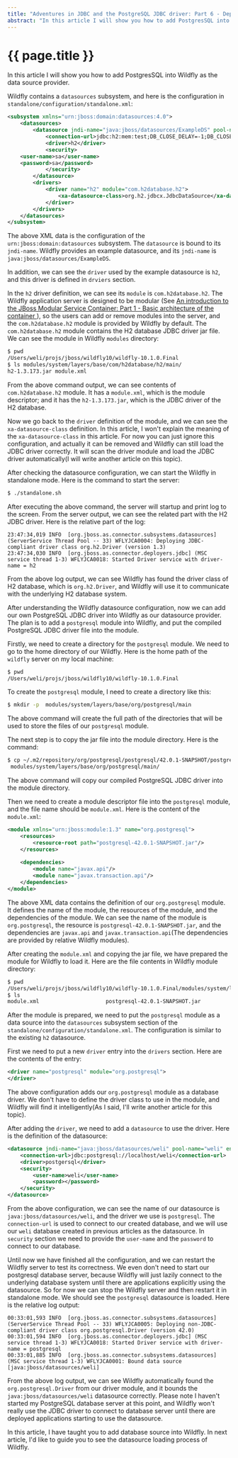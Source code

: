 ```yaml
---
title: "Adventures in JDBC and the PostgreSQL JDBC driver: Part 6 - Deploying the PostgreSQL JDBC driver into Wildfly"
abstract: "In this article I will show you how to add PostgresSQL into Wildfly as the data source provider."
---
```


# {{ page.title }}

In this article I will show you how to add PostgresSQL into Wildfly as the data source provider.

Wildfly contains a `datasources` subsystem, and here is the configuration in `standalone/configuration/standalone.xml`:

```xml
<subsystem xmlns="urn:jboss:domain:datasources:4.0">
    <datasources>
        <datasource jndi-name="java:jboss/datasources/ExampleDS" pool-name="ExampleDS" enabled="true" use-java-context="true">
            <connection-url>jdbc:h2:mem:test;DB_CLOSE_DELAY=-1;DB_CLOSE_ON_EXIT=FALSE</connection-url>
            <driver>h2</driver>
            <security>
	<user-name>sa</user-name>
	<password>sa</password>
            </security>
        </datasource>
        <drivers>
            <driver name="h2" module="com.h2database.h2">
                <xa-datasource-class>org.h2.jdbcx.JdbcDataSource</xa-datasource-class>
            </driver>
        </drivers>
    </datasources>
</subsystem>
```

The above XML data is the configuration of the `urn:jboss:domain:datasources` subsystem. The `datasource` is bound to its `jndi-name`. Wildfly provides an example datasource, and its `jndi-name` is `java:jboss/datasources/ExampleDS`.

In addition, we can see the `driver` used by the example datasource is `h2`, and this driver is defined in `drviers` section.

In the `h2` driver definition, we can see its `module` is `com.h2database.h2`. The Wildfly application server is designed to be modular (See [An introduction to the JBoss Modular Service Container: Part 1 - Basic architecture of the container
](http://wildflyinternals.io/2017/05/10/jboss-msc.html)), so the users can add or remove modules into the server, and the `com.h2database.h2` module is provided by Wildfly by default. The `com.h2database.h2` module contains the H2 database JDBC driver jar file. We can see the module in Wildfly `modules` directory:

```bash
$ pwd
/Users/weli/projs/jboss/wildfly10/wildfly-10.1.0.Final
$ ls modules/system/layers/base/com/h2database/h2/main/
h2-1.3.173.jar module.xml
```

From the above command output, we can see contents of `com.h2database.h2` module. It has a `module.xml`, which is the module descriptor; and it has the `h2-1.3.173.jar`, which is the JDBC driver of the H2 database.

Now we go back to the `driver` definition of the module, and we can see the `xa-datasource-class` definition. In this article, I won't explain the meaning of the `xa-datasource-class` in this article. For now you can just ignore this configuration, and actually it can be removed and Wildfly can still load the JDBC driver correctly. It will scan the driver module and load the JDBC driver automatically(I will write another article on this topic).

After checking the datasource configuration, we can start the Wildfly in standalone mode. Here is the command to start the server:

```bash
$ ./standalone.sh
```

After executing the above command, the server will startup and print log to the screen. From the server output, we can see the related part with the H2 JDBC driver. Here is the relative part of the log: 

```log
23:47:34,019 INFO  [org.jboss.as.connector.subsystems.datasources] (ServerService Thread Pool -- 33) WFLYJCA0004: Deploying JDBC-compliant driver class org.h2.Driver (version 1.3)
23:47:34,030 INFO  [org.jboss.as.connector.deployers.jdbc] (MSC service thread 1-3) WFLYJCA0018: Started Driver service with driver-name = h2
```

From the above log output, we can see Wildfly has found the driver class of H2 database, which is `org.h2.Driver`, and Wildfly will use it to communicate with the underlying H2 database system.

After understanding the Wildfly datasource configuration, now we can add our own PostgreSQL JDBC driver into Wildfly as our datasource provider. The plan is to add a `postgresql` module into Wildfly, and put the compiled PostgreSQL JDBC driver file into the module.

Firstly, we need to create a directory for the `postgresql` module. We need to go to the home directory of our Wildfly. Here is the home path of the `wildfly` server on my local machine:
 
```bash
$ pwd
/Users/weli/projs/jboss/wildfly10/wildfly-10.1.0.Final
```

To create the `postgresql` module, I need to create a directory like this:

```bash
$ mkdir -p  modules/system/layers/base/org/postgresql/main
```

The above command will create the full path of the directories that will be used to store the files of our `postgresql` module.

The next step is to copy the jar file into the module directory. Here is the command:

```bash
$ cp ~/.m2/repository/org/postgresql/postgresql/42.0.1-SNAPSHOT/postgresql-42.0.1-SNAPSHOT.jar \
 modules/system/layers/base/org/postgresql/main/
```

The above command will copy our compiled PostgreSQL JDBC driver into the module directory.

Then we need to create a module descriptor file into the `postgresql` module, and the file name should be `module.xml`. Here is the content of the `module.xml`:

```xml
<module xmlns="urn:jboss:module:1.3" name="org.postgresql">
    <resources>
        <resource-root path="postgresql-42.0.1-SNAPSHOT.jar"/>
    </resources>
	
    <dependencies>
        <module name="javax.api"/>
        <module name="javax.transaction.api"/>
    </dependencies>
</module>
```

The above XML data contains the definition of our `org.postgresql` module. It defines the name of the module, the resources of the module, and the dependencies of the module. We can see the name of the module is `org.postgresql`, the resource is `postgresql-42.0.1-SNAPSHOT.jar`, and the dependencies are `javax.api` and `javax.transaction.api`(The dependencies are provided by relative Wildfly modules).

After creating the `module.xml` and copying the jar file, we have prepared the module for Wildfly to load it. Here are the file contents in Wildfly module directory:

```bash
$ pwd
/Users/weli/projs/jboss/wildfly10/wildfly-10.1.0.Final/modules/system/layers/base/org/postgresql/main
$ ls
module.xml                     postgresql-42.0.1-SNAPSHOT.jar
```

After the module is prepared, we need to put the `postgresql` module as a data source into the `datasources` subsystem section of the `standalone/configuration/standalone.xml`. The configuration is similar to the existing `h2` datasource. 

First we need to put a new `driver` entry into the `drivers` section. Here are the contents of the entry:

```xml
<driver name="postgresql" module="org.postgresql">
</driver>				
```

The above configuration adds our `org.postgresql` module as a database driver. We don't have to define the driver class to use in the module, and Wildfly will find it intelligently(As I said, I'll write another article for this topic).

After adding the `driver`, we need to add a `datasource` to use the driver. Here is the definition of the datasource:

```xml
<datasource jndi-name="java:jboss/datasources/weli" pool-name="weli" enabled="true" use-java-context="true">
	<connection-url>jdbc:postgresql://localhost/weli</connection-url>
	<driver>postgersql</driver>
	<security>
		<user-name>weli</user-name>
		<password></password>
	</security>					
</datasource>
```

From the above configuration, we can see the name of our datasource is `java:jboss/datasources/weli`, and the driver we use is `postgresql`. The `connection-url` is used to connect to our created database, and we will use our `weli` database created in previous articles as the datasource. In `security` section we need to provide the `user-name` and the `password` to connect to our database.

Until now we have finished all the configuration, and we can restart the Wildfly server to test its correctness. We even don't need to start our postgresql database server, because Wildfly will just lazily connect to the underlying database system until there are applications explicitly using the datasource. So for now we can stop the Wildfly server and then restart it in standalone mode. We should see the `postgresql` datasource is loaded. Here is the relative log output:

```log
00:33:01,593 INFO  [org.jboss.as.connector.subsystems.datasources] (ServerService Thread Pool -- 33) WFLYJCA0005: Deploying non-JDBC-compliant driver class org.postgresql.Driver (version 42.0)
00:33:01,594 INFO  [org.jboss.as.connector.deployers.jdbc] (MSC service thread 1-3) WFLYJCA0018: Started Driver service with driver-name = postgresql
00:33:01,885 INFO  [org.jboss.as.connector.subsystems.datasources] (MSC service thread 1-3) WFLYJCA0001: Bound data source [java:jboss/datasources/weli]
```

From the above log output, we can see Wildfly automatically found the `org.postgresql.Driver` from our driver module, and it bounds the `java:jboss/datasources/weli` datasource correctly. Please note I haven't started my PostgreSQL database server at this point, and Wildfly won't really use the JDBC driver to connect to database server until there are deployed applications starting to use the datasource.

In this article, I have taught you to add database source into Wildfly. In next article, I'd like to guide you to see the datasource loading process of Wildfly.

